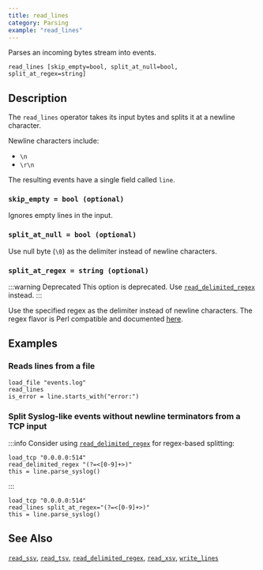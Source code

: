 ```yaml
---
title: read_lines
category: Parsing
example: "read_lines"
---
```


Parses an incoming bytes stream into events.

```tql
read_lines [skip_empty=bool, split_at_null=bool, split_at_regex=string]
```

## Description

The `read_lines` operator takes its input bytes and splits it at a newline character.

Newline characters include:

- `\n`
- `\r\n`

The resulting events have a single field called `line`.

### `skip_empty = bool (optional)`

Ignores empty lines in the input.

### `split_at_null = bool (optional)`

Use null byte (`\0`) as the delimiter instead of newline characters.

### `split_at_regex = string (optional)`

:::warning Deprecated
This option is deprecated. Use
[`read_delimited_regex`](/reference/operators/read_delimited_regex) instead.
:::

Use the specified regex as the delimiter instead of newline characters.
The regex flavor is Perl compatible and documented [here](https://www.boost.org/doc/libs/1_88_0/libs/regex/doc/html/boost_regex/syntax/perl_syntax.html).

## Examples

### Reads lines from a file

```tql
load_file "events.log"
read_lines
is_error = line.starts_with("error:")
```

### Split Syslog-like events without newline terminators from a TCP input

:::info
Consider using [`read_delimited_regex`](/reference/operators/read_delimited_regex) for regex-based splitting:

```tql
load_tcp "0.0.0.0:514"
read_delimited_regex "(?=<[0-9]+>)"
this = line.parse_syslog()
```

:::

```tql
load_tcp "0.0.0.0:514"
read_lines split_at_regex="(?=<[0-9]+>)"
this = line.parse_syslog()
```

## See Also

[`read_ssv`](/reference/operators/read_ssv),
[`read_tsv`](/reference/operators/read_tsv),
[`read_delimited_regex`](/reference/operators/read_delimited_regex),
[`read_xsv`](/reference/operators/read_xsv),
[`write_lines`](/reference/operators/write_lines)
